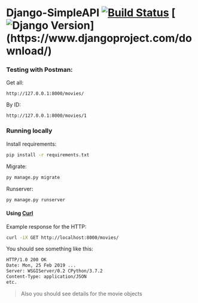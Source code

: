 # Django-SimpleAPI [![Build Status](https://travis-ci.org/endormi/django-simpleAPI.svg?branch=master)](https://travis-ci.org/endormi/django-simpleAPI) [![Django Version](https://img.shields.io/badge/django-2.1.9-brightgreen.svg?)](https://www.djangoproject.com/download/)  

### Testing with Postman:

Get all:

```
http://127.0.0.1:8000/movies/
```

By ID:

```
http://127.0.0.1:8000/movies/1
```

### Running locally

Install requirements:

```sh
pip install -r requirements.txt
```

Migrate:

```sh
py manage.py migrate
```

Runserver:

```sh
py manage.py runserver
```

#### Using [Curl](https://curl.haxx.se/download.html)

Example response for the HTTP:

```sh
curl -iX GET http://localhost:8000/movies/
```

You should see something like this:

```sh
HTTP/1.0 200 OK
Date: Mon, 25 Feb 2019 ...
Server: WSGIServer/0.2 CPython/3.7.2
Content-Type: application/JSON
etc.
```

> Also you should see details for the movie objects